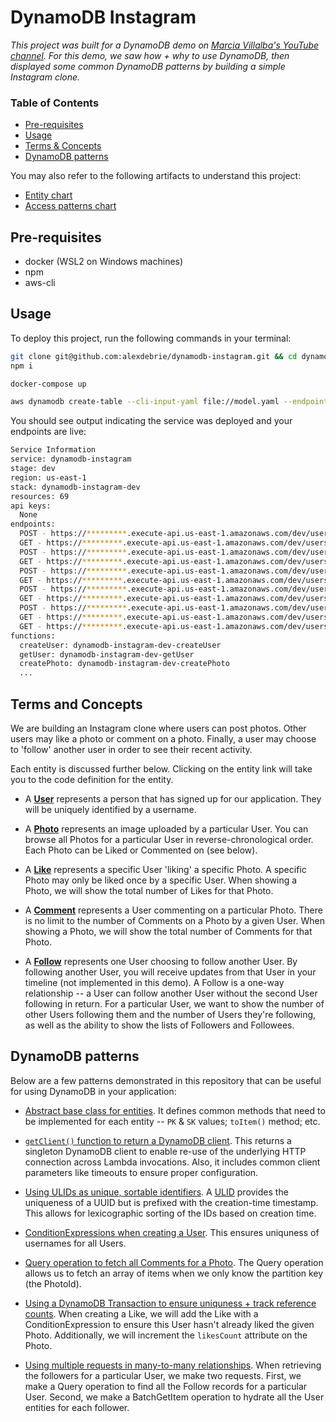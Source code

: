# DynamoDB Instagram

*This project was built for a DynamoDB demo on [Marcia Villalba's YouTube channel](https://youtu.be/Q6-qWdsa8a4). For this demo, we saw how + why to use DynamoDB, then displayed some common DynamoDB patterns by building a simple Instagram clone.*

### Table of Contents

- [Pre-requisites](#pre-requisites)
- [Usage](#usage)
- [Terms & Concepts](#terms-and-concepts)
- [DynamoDB patterns](#dynamodb-patterns)

You may also refer to the following artifacts to understand this project:

- [Entity chart](https://docs.google.com/spreadsheets/d/1IWVXyiJ0y4DF6ii-H6vKCF0qQUZr4akI59IaiL1ArIs/edit#gid=0?usp=sharing)
- [Access patterns chart](https://docs.google.com/spreadsheets/d/1IWVXyiJ0y4DF6ii-H6vKCF0qQUZr4akI59IaiL1ArIs/edit#gid=1488945379?usp=sharing)

## Pre-requisites

- docker (WSL2 on Windows machines)
- npm
- aws-cli

## Usage

To deploy this project, run the following commands in your terminal:

```bash
git clone git@github.com:alexdebrie/dynamodb-instagram.git && cd dynamodb-instagram
npm i

docker-compose up

aws dynamodb create-table --cli-input-yaml file://model.yaml --endpoint-url http://localhost:8000 

```

You should see output indicating the service was deployed and your endpoints are live:

```bash
Service Information
service: dynamodb-instagram
stage: dev
region: us-east-1
stack: dynamodb-instagram-dev
resources: 69
api keys:
  None
endpoints:
  POST - https://*********.execute-api.us-east-1.amazonaws.com/dev/users
  GET - https://*********.execute-api.us-east-1.amazonaws.com/dev/users/{username}
  POST - https://*********.execute-api.us-east-1.amazonaws.com/dev/users/{username}/photos
  GET - https://*********.execute-api.us-east-1.amazonaws.com/dev/users/{username}/photos/{photoId}
  POST - https://*********.execute-api.us-east-1.amazonaws.com/dev/users/{username}/photos/{photoId}/likes
  GET - https://*********.execute-api.us-east-1.amazonaws.com/dev/users/{username}/photos/{photoId}/likes
  POST - https://*********.execute-api.us-east-1.amazonaws.com/dev/users/{username}/photos/{photoId}/comments
  GET - https://*********.execute-api.us-east-1.amazonaws.com/dev/users/{username}/photos/{photoId}/comments
  POST - https://*********.execute-api.us-east-1.amazonaws.com/dev/users/{username}/followers
  GET - https://*********.execute-api.us-east-1.amazonaws.com/dev/users/{username}/followers
  GET - https://*********.execute-api.us-east-1.amazonaws.com/dev/users/{username}/following
functions:
  createUser: dynamodb-instagram-dev-createUser
  getUser: dynamodb-instagram-dev-getUser
  createPhoto: dynamodb-instagram-dev-createPhoto
  ...
```

## Terms and Concepts

We are building an Instagram clone where users can post photos. Other users may like a photo or comment on a photo. Finally, a user may choose to 'follow' another user in order to see their recent activity.

Each entity is discussed further below. Clicking on the entity link will take you to the code definition for the entity.

- A [**User**](./src/data/user.ts) represents a person that has signed up for our application. They will be uniquely identified by a username.

- A [**Photo**](./src/data/photo.ts) represents an image uploaded by a particular User. You can browse all Photos for a particular User in reverse-chronological order. Each Photo can be Liked or Commented on (see below).

- A [**Like**](./src/data/like.ts) represents a specific User 'liking' a specific Photo. A specific Photo may only be liked once by a specific User. When showing a Photo, we will show the total number of Likes for that Photo.

- A [**Comment**](./src/data/comment.ts) represents a User commenting on a particular Photo. There is no limit to the number of Comments on a Photo by a given User. When showing a Photo, we will show the total number of Comments for that Photo.

- A [**Follow**](./src/data/follow.ts) represents one User choosing to follow another User. By following another User, you will receive updates from that User in your timeline (not implemented in this demo). A Follow is a one-way relationship -- a User can follow another User without the second User following in return. For a particular User, we want to show the number of other Users following them and the number of Users they're following, as well as the ability to show the lists of Followers and Followees.

## DynamoDB patterns

Below are a few patterns demonstrated in this repository that can be useful for using DynamoDB in your application:

- [Abstract base class for entities](./src/data/base.ts). It defines common methods that need to be implemented for each entity -- `PK` & `SK` values; `toItem()` method; etc.

- [`getClient()` function to return a DynamoDB client](./src/data/client.ts). This returns a singleton DynamoDB client to enable re-use of the underlying HTTP connection across Lambda invocations. Also, it includes common client parameters like timeouts to ensure proper configuration.

- [Using ULIDs as unique, sortable identifiers](./src/data/photo.ts). A [ULID](https://github.com/ulid/spec) provides the uniqueness of a UUID but is prefixed with the creation-time timestamp. This allows for lexicographic sorting of the IDs based on creation time.

- [ConditionExpressions when creating a User](./src/data/user.ts#51). This ensures uniquness of usernames for all Users.

- [Query operation to fetch all Comments for a Photo](./src/data/comment.ts#87). The Query operation allows us to fetch an array of items when we only know the partition key (the PhotoId). 

- [Using a DynamoDB Transaction to ensure uniquness + track reference counts](./src/data/like.ts#54). When creating a Like, we will add the Like with a ConditionExpression to ensure this User hasn't already liked the given Photo. Additionally, we will increment the `likesCount` attribute on the Photo.

- [Using multiple requests in many-to-many relationships](./src/data/follow.ts#106). When retrieving the followers for a particular User, we make two requests. First, we make a Query operation to find all the Follow records for a particular User. Second, we make a BatchGetItem operation to hydrate all the User entities for each follower.
